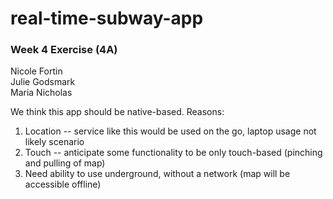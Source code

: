 real-time-subway-app
====================

### Week 4 Exercise (4A)


Nicole Fortin  
Julie Godsmark  
Maria Nicholas  

We think this app should be native-based. Reasons:

1. Location -- service like this would be used on the go, laptop usage not likely scenario
2. Touch -- anticipate some functionality to be only touch-based (pinching and pulling of map)
3. Need ability to use underground, without a network (map will be accessible offline)

